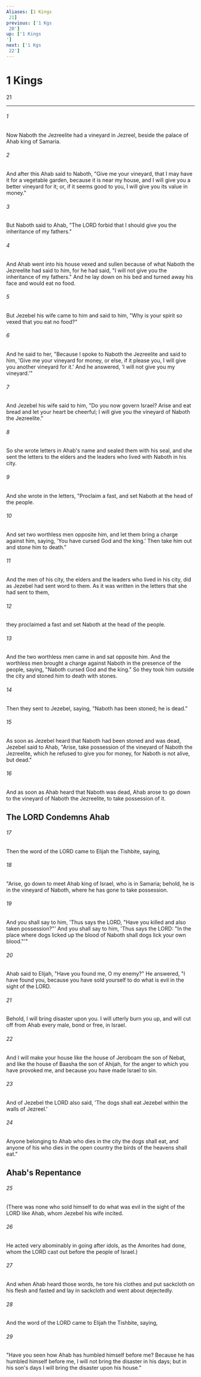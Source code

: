 ```yaml
---
Aliases: [1 Kings 21]
previous: ['1 Kgs 20']
up: ['1 Kings']
next: ['1 Kgs 22']
---
```

# 1 Kings 21

***
 

###### 1 
Now Naboth the Jezreelite had a vineyard in Jezreel, beside the palace of Ahab king of Samaria.  

###### 2 
And after this Ahab said to Naboth, "Give me your vineyard, that I may have it for a vegetable garden, because it is near my house, and I will give you a better vineyard for it; or, if it seems good to you, I will give you its value in money."  

###### 3 
But Naboth said to Ahab, "The LORD forbid that I should give you the inheritance of my fathers."  

###### 4 
And Ahab went into his house vexed and sullen because of what Naboth the Jezreelite had said to him, for he had said, "I will not give you the inheritance of my fathers." And he lay down on his bed and turned away his face and would eat no food.  

###### 5 
But Jezebel his wife came to him and said to him, "Why is your spirit so vexed that you eat no food?"  

###### 6 
And he said to her, "Because I spoke to Naboth the Jezreelite and said to him, 'Give me your vineyard for money, or else, if it please you, I will give you another vineyard for it.' And he answered, 'I will not give you my vineyard.'"  

###### 7 
And Jezebel his wife said to him, "Do you now govern Israel? Arise and eat bread and let your heart be cheerful; I will give you the vineyard of Naboth the Jezreelite."  

###### 8 
So she wrote letters in Ahab's name and sealed them with his seal, and she sent the letters to the elders and the leaders who lived with Naboth in his city.  

###### 9 
And she wrote in the letters, "Proclaim a fast, and set Naboth at the head of the people.  

###### 10 
And set two worthless men opposite him, and let them bring a charge against him, saying, 'You have cursed God and the king.' Then take him out and stone him to death."  

###### 11 
And the men of his city, the elders and the leaders who lived in his city, did as Jezebel had sent word to them. As it was written in the letters that she had sent to them,  

###### 12 
they proclaimed a fast and set Naboth at the head of the people.  

###### 13 
And the two worthless men came in and sat opposite him. And the worthless men brought a charge against Naboth in the presence of the people, saying, "Naboth cursed God and the king." So they took him outside the city and stoned him to death with stones.  

###### 14 
Then they sent to Jezebel, saying, "Naboth has been stoned; he is dead."  

###### 15 
As soon as Jezebel heard that Naboth had been stoned and was dead, Jezebel said to Ahab, "Arise, take possession of the vineyard of Naboth the Jezreelite, which he refused to give you for money, for Naboth is not alive, but dead."  

###### 16 
And as soon as Ahab heard that Naboth was dead, Ahab arose to go down to the vineyard of Naboth the Jezreelite, to take possession of it.  ## The LORD Condemns Ahab  

###### 17 
Then the word of the LORD came to Elijah the Tishbite, saying,  

###### 18 
"Arise, go down to meet Ahab king of Israel, who is in Samaria; behold, he is in the vineyard of Naboth, where he has gone to take possession.  

###### 19 
And you shall say to him, 'Thus says the LORD, "Have you killed and also taken possession?"' And you shall say to him, 'Thus says the LORD: "In the place where dogs licked up the blood of Naboth shall dogs lick your own blood."'"  

###### 20 
Ahab said to Elijah, "Have you found me, O my enemy?" He answered, "I have found you, because you have sold yourself to do what is evil in the sight of the LORD.  

###### 21 
Behold, I will bring disaster upon you. I will utterly burn you up, and will cut off from Ahab every male, bond or free, in Israel.  

###### 22 
And I will make your house like the house of Jeroboam the son of Nebat, and like the house of Baasha the son of Ahijah, for the anger to which you have provoked me, and because you have made Israel to sin.  

###### 23 
And of Jezebel the LORD also said, 'The dogs shall eat Jezebel within the walls of Jezreel.'  

###### 24 
Anyone belonging to Ahab who dies in the city the dogs shall eat, and anyone of his who dies in the open country the birds of the heavens shall eat."  ## Ahab's Repentance  

###### 25 
(There was none who sold himself to do what was evil in the sight of the LORD like Ahab, whom Jezebel his wife incited.  

###### 26 
He acted very abominably in going after idols, as the Amorites had done, whom the LORD cast out before the people of Israel.)  

###### 27 
And when Ahab heard those words, he tore his clothes and put sackcloth on his flesh and fasted and lay in sackcloth and went about dejectedly.  

###### 28 
And the word of the LORD came to Elijah the Tishbite, saying,  

###### 29 
"Have you seen how Ahab has humbled himself before me? Because he has humbled himself before me, I will not bring the disaster in his days; but in his son's days I will bring the disaster upon his house."
